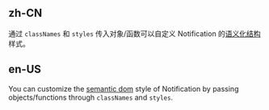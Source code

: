 ## zh-CN

通过 `classNames` 和 `styles` 传入对象/函数可以自定义 Notification 的[语义化结构](#semantic-dom)样式。

## en-US

You can customize the [semantic dom](#semantic-dom) style of Notification by passing objects/functions through `classNames` and `styles`.
